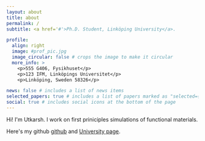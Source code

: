 ```yaml
---
layout: about
title: about
permalink: /
subtitle: <a href='#'>Ph.D. Student, Linköping University</a>.

profile:
  align: right
  image: #prof_pic.jpg
  image_circular: false # crops the image to make it circular
  more_info: >
    <p>555 G406, Fysikhuset</p>
    <p>123 IFM, Linköpings Universitet</p>
    <p>Linköping, Sweden 58326</p>

news: false # includes a list of news items
selected_papers: true # includes a list of papers marked as "selected={true}"
social: true # includes social icons at the bottom of the page
---
```


Hi! I'm Utkarsh. I work on first priniciples simulations of functional materials.

Here's my github [github](https://fontawesome.com/) and [University page](https://liu.se/en/employee/utksi60). 
